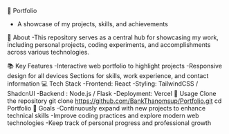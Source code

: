 📁 Portfolio
-   A showcase of my projects, skills, and achievements

🌟 About
-This repository serves as a central hub for showcasing my work, including personal projects, coding experiments, and accomplishments across various technologies.

📚 Key Features
-Interactive web portfolio to highlight projects
-Responsive design for all devices
Sections for skills, work experience, and contact information
💻 Tech Stack
-Frontend: React
-Styling: TailwindCSS / ShadcnUI
-Backend : Node.js / Flask
-Deployment: Vercel
🚀 Usage
Clone the repository
git clone https://github.com/BankThanomsup/Portfolio.git
cd Portfolio
🎯 Goals
-Continuously expand with new projects to enhance technical skills
-Improve coding practices and explore modern web technologies
-Keep track of personal progress and professional growth

